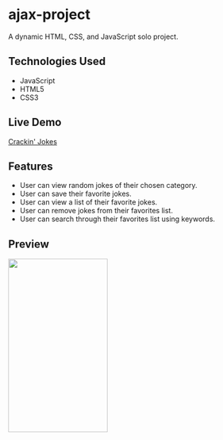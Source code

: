 # ajax-project

A dynamic HTML, CSS, and JavaScript solo project.

## Technologies Used

* JavaScript
* HTML5
* CSS3

## Live Demo

<a href="https://natalienunez.github.io/ajax-project/" target="blank">Crackin' Jokes</a>

## Features

* User can view random jokes of their chosen category.
* User can save their favorite jokes.
* User can view a list of their favorite jokes.
* User can remove jokes from their favorites list.
* User can search through their favorites list using keywords.

## Preview
<img src="https://user-images.githubusercontent.com/74742148/121431978-f7eb3e80-c92e-11eb-9f85-2b2a3a505469.gif" width="200" height="350" />
